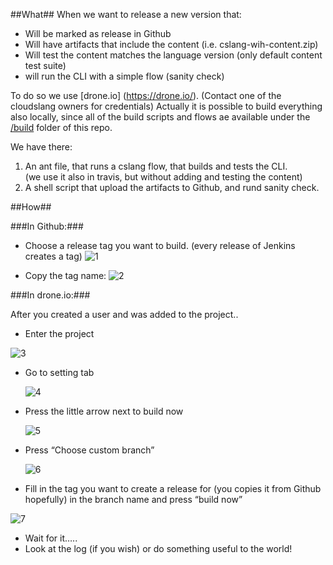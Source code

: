 ##What##
When we want to release a new version that:
  - Will be marked as release in Github
  - Will have artifacts that include the content (i.e. cslang-wih-content.zip)
  - Will test the content matches the language version (only default content test suite)
  - will run the CLI with a simple flow (sanity check)
  
To do so we use [drone.io] (https://drone.io/). (Contact one of the cloudslang owners for credentials)
Actually it is possible to build everything also locally, 
since all of the build scripts and flows ae available under the [/build](/build) folder of this repo.

We have there: 

1. An ant file, that runs a cslang flow, that builds and tests the CLI.  
   (we use it also in travis, but without adding and testing the content)
2. A shell script that upload the artifacts to Github, and rund sanity check.

##How##

###In Github:###

- Choose a release tag you want to build. (every release of Jenkins creates a tag)
  ![1](https://cloud.githubusercontent.com/assets/4418018/9223232/ee3cc384-4100-11e5-9cb0-84612ebc8d70.png)
 
- Copy the tag name:
  ![2](https://cloud.githubusercontent.com/assets/4418018/9223234/ee405062-4100-11e5-92b6-1006057fbf41.png)

###In drone.io:###

After you created a user and was added to the project..

-	Enter the project     

  ![3](https://cloud.githubusercontent.com/assets/4418018/9223235/ee4d7198-4100-11e5-8e28-ff73c8c8d5b3.png)

- Go to setting tab

  ![4](https://cloud.githubusercontent.com/assets/4418018/9223230/ee308c0e-4100-11e5-9e1e-131c9a037dd7.png)

- Press the little arrow next to build now

  ![5](https://cloud.githubusercontent.com/assets/4418018/9223229/ee2fbc70-4100-11e5-9554-b525db0fbc13.png)

- Press “Choose custom branch”

  ![6](https://cloud.githubusercontent.com/assets/4418018/9223231/ee33c23e-4100-11e5-8d9d-80c6ee92b6fa.png)

- Fill in the tag you want to create a release  for (you copies it from Github hopefully) in the branch name and press “build now”

 ![7](https://cloud.githubusercontent.com/assets/4418018/9223233/ee3d179e-4100-11e5-9f44-81df41b7bb00.png)

- Wait for it…..
- Look at the log (if you wish) or do something useful to the world!
